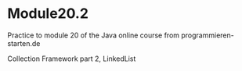 # Module20.2
Practice to module 20 of the Java online course from programmieren-starten.de

Collection Framework part 2, LinkedList